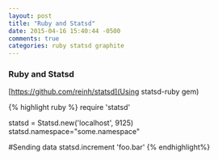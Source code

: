 ```yaml
---
layout: post
title: "Ruby and Statsd"
date: 2015-04-16 15:40:44 -0500
comments: true
categories: ruby statsd graphite
---
```



<h3>Ruby and Statsd</h3>

[https://github.com/reinh/statsd](Using statsd-ruby gem)

{% highlight ruby %}
require 'statsd'

statsd = Statsd.new('localhost', 9125)
statsd.namespace="some.namespace"

#Sending data
statsd.increment 'foo.bar'
{% endhighlight%}
